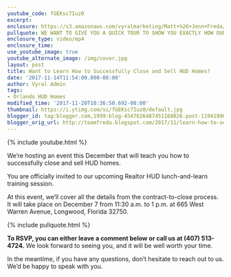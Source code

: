 ```yaml
---
youtube_code: fGEKsc7Iuz0
excerpt:
enclosure: https://s3.amazonaws.com/vyralmarketing/Matt+%26+Jenn+Freda/Recruiting+Videos/Orlando+Real+Estate+Agent-+Want+to+Learn+How+to+Successfully+Close+and+Sell+HUD+Homes%3F.mp4
pullquote: WE WANT TO GIVE YOU A QUICK TOUR TO SHOW YOU EXACTLY HOW OUR TEAM IS STRUCTURED.
enclosure_type: video/mp4
enclosure_time:
use_youtube_image: true
youtube_alternate_image: /img/cover.jpg
layout: post
title: Want to Learn How to Successfully Close and Sell HUD Homes?
date: '2017-11-14T11:54:00.000-08:00'
author: Vyral Admin
tags:
- Orlando HUD Homes
modified_time: '2017-11-20T10:36:50.692-08:00'
thumbnail: https://i.ytimg.com/vi/fGEKsc7Iuz0/default.jpg
blogger_id: tag:blogger.com,1999:blog-4547626487451168026.post-1194199670940395665
blogger_orig_url: http://teamfreda.blogspot.com/2017/11/learn-how-to-sell-and-close-homes-at.html
---
```

{% include youtube.html %}

We’re hosting an event this December that will teach you how to successfully close and sell HUD homes.

You are officially invited to our upcoming Realtor HUD lunch-and-learn training session.

At this event, we’ll cover all the details from the contract-to-close process. It will take place on December 7 from 11:30 a.m. to 1 p.m. at 665 West Warren Avenue, Longwood, Florida 32750.

{% include pullquote.html %}

**To RSVP, you can either leave a comment below or call us at (407) 513-4724.** We look forward to seeing you, and it will be well worth your time.

In the meantime, if you have any questions, don’t hesitate to reach out to us. We’d be happy to speak with you.
